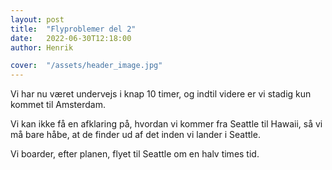```yaml
---
layout: post
title:  "Flyproblemer del 2"
date:   2022-06-30T12:18:00
author: Henrik

cover:  "/assets/header_image.jpg"
---
```


Vi har nu været undervejs i knap 10 timer, og indtil videre er vi stadig kun kommet til Amsterdam.

Vi kan ikke få en afklaring på, hvordan vi kommer fra Seattle til Hawaii, så vi må bare håbe, at de finder ud af det inden vi lander i Seattle.

Vi boarder, efter planen, flyet til Seattle om en halv times tid.
